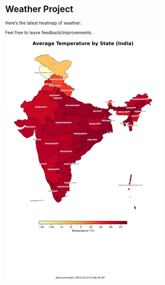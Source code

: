 # Weather Project

Here’s the latest heatmap of weather:

Feel free to leave feedback/improvements.

![India Heatmap](docs/assets/india_heatmap.png?v=F83D1C)
